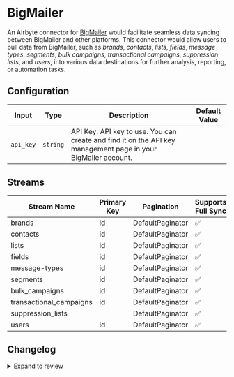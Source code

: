 # BigMailer
An Airbyte connector for [BigMailer](https://bigmailer.com) would facilitate seamless data syncing between BigMailer and other platforms. This connector would allow users to pull data from BigMailer, such as *brands*, *contacts*, *lists*, *fields*, *message types*, *segments*, *bulk campaigns*, *transactional campaigns*, *suppression lists*, and *users*, into various data destinations for further analysis, reporting, or automation tasks.

## Configuration

| Input | Type | Description | Default Value |
|-------|------|-------------|---------------|
| `api_key` | `string` | API Key. API key to use. You can create and find it on the API key management page in your BigMailer account. |  |

## Streams
| Stream Name | Primary Key | Pagination | Supports Full Sync | Supports Incremental |
|-------------|-------------|------------|---------------------|----------------------|
| brands | id | DefaultPaginator | ✅ |  ❌  |
| contacts | id | DefaultPaginator | ✅ |  ❌  |
| lists | id | DefaultPaginator | ✅ |  ❌  |
| fields | id | DefaultPaginator | ✅ |  ❌  |
| message-types | id | DefaultPaginator | ✅ |  ❌  |
| segments | id | DefaultPaginator | ✅ |  ❌  |
| bulk_campaigns | id | DefaultPaginator | ✅ |  ❌  |
| transactional_campaigns | id | DefaultPaginator | ✅ |  ❌  |
| suppression_lists |  | DefaultPaginator | ✅ |  ❌  |
| users | id | DefaultPaginator | ✅ |  ❌  |

## Changelog

<details>
  <summary>Expand to review</summary>

| Version          | Date              | Pull Request | Subject        |
|------------------|-------------------|--------------|----------------|
| 0.0.16 | 2025-03-22 | [56106](https://github.com/airbytehq/airbyte/pull/56106) | Update dependencies |
| 0.0.15 | 2025-03-08 | [55418](https://github.com/airbytehq/airbyte/pull/55418) | Update dependencies |
| 0.0.14 | 2025-03-01 | [54865](https://github.com/airbytehq/airbyte/pull/54865) | Update dependencies |
| 0.0.13 | 2025-02-22 | [54268](https://github.com/airbytehq/airbyte/pull/54268) | Update dependencies |
| 0.0.12 | 2025-02-15 | [53926](https://github.com/airbytehq/airbyte/pull/53926) | Update dependencies |
| 0.0.11 | 2025-02-08 | [53386](https://github.com/airbytehq/airbyte/pull/53386) | Update dependencies |
| 0.0.10 | 2025-02-01 | [52898](https://github.com/airbytehq/airbyte/pull/52898) | Update dependencies |
| 0.0.9 | 2025-01-25 | [52181](https://github.com/airbytehq/airbyte/pull/52181) | Update dependencies |
| 0.0.8 | 2025-01-18 | [51768](https://github.com/airbytehq/airbyte/pull/51768) | Update dependencies |
| 0.0.7 | 2025-01-11 | [51256](https://github.com/airbytehq/airbyte/pull/51256) | Update dependencies |
| 0.0.6 | 2024-12-28 | [50455](https://github.com/airbytehq/airbyte/pull/50455) | Update dependencies |
| 0.0.5 | 2024-12-21 | [50200](https://github.com/airbytehq/airbyte/pull/50200) | Update dependencies |
| 0.0.4 | 2024-12-14 | [49592](https://github.com/airbytehq/airbyte/pull/49592) | Update dependencies |
| 0.0.3 | 2024-12-12 | [49287](https://github.com/airbytehq/airbyte/pull/49287) | Update dependencies |
| 0.0.2 | 2024-12-11 | [49031](https://github.com/airbytehq/airbyte/pull/49031) | Starting with this version, the Docker image is now rootless. Please note that this and future versions will not be compatible with Airbyte versions earlier than 0.64 |
| 0.0.1 | 2024-11-08 | | Initial release by [@parthiv11](https://github.com/parthiv11) via Connector Builder |

</details>
